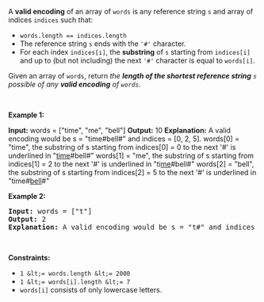 A __valid encoding__ of an array of `` words `` is any reference string `` s `` and array of indices `` indices `` such that:

*   `` words.length == indices.length ``
*   The reference string `` s `` ends with the `` '#' `` character.
*   For each index `` indices[i] ``, the __substring__ of `` s `` starting from `` indices[i] `` and up to (but not including) the next `` '#' `` character is equal to `` words[i] ``.

Given an array of `` words ``, return _the __length of the shortest reference string__ _`` s ``_ possible of any __valid encoding__ of _`` words ``_._

&nbsp;

__Example 1:__

<strong>Input:</strong> words = ["time", "me", "bell"]
    <strong>Output:</strong> 10
    <strong>Explanation:</strong> A valid encoding would be s = "time#bell#" and indices = [0, 2, 5].
    words[0] = "time", the substring of s starting from indices[0] = 0 to the next '#' is underlined in "<u>time</u>#bell#"
    words[1] = "me", the substring of s starting from indices[1] = 2 to the next '#' is underlined in "ti<u>me</u>#bell#"
    words[2] = "bell", the substring of s starting from indices[2] = 5 to the next '#' is underlined in "time#<u>bell</u>#"

__Example 2:__

<pre>
<strong>Input:</strong> words = ["t"]
<strong>Output:</strong> 2
<strong>Explanation:</strong> A valid encoding would be s = "t#" and indices = [0].
</pre>

&nbsp;

__Constraints:__

*   `` 1 &lt;= words.length &lt;= 2000 ``
*   `` 1 &lt;= words[i].length &lt;= 7 ``
*   `` words[i] `` consists of only lowercase letters.